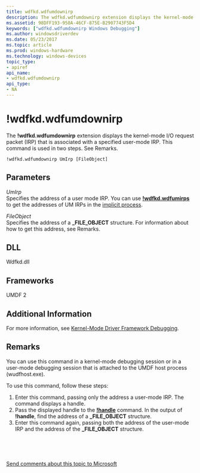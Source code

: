 ```yaml
---
title: wdfkd.wdfumdownirp
description: The wdfkd.wdfumdownirp extension displays the kernel-mode I/O request packet (IRP) that is associated with a specified user-mode IRP.
ms.assetid: 98DFF193-950A-46CF-875E-B2907743F5D4
keywords: ["wdfkd.wdfumdownirp Windows Debugging"]
ms.author: windowsdriverdev
ms.date: 05/23/2017
ms.topic: article
ms.prod: windows-hardware
ms.technology: windows-devices
topic_type:
- apiref
api_name:
- wdfkd.wdfumdownirp
api_type:
- NA
---
```


# !wdfkd.wdfumdownirp


The **!wdfkd.wdfumdownirp** extension displays the kernel-mode I/O request packet (IRP) that is associated with a specified user-mode IRP. This command is used in two steps. See Remarks.

```
!wdfkd.wdfumdownirp UmIrp [FileObject] 
```

## <span id="Parameters"></span><span id="parameters"></span><span id="PARAMETERS"></span>Parameters


<span id="_______UmIrp______"></span><span id="_______umirp______"></span><span id="_______UMIRP______"></span> *UmIrp*   
Specifies the address of a user mode IRP. You can use [**!wdfkd.wdfumirps**](-wdfkd-wdfumirps.md) to get the addresses of UM IRPs in the [implicit process](controlling-threads-and-processes.md).

<span id="_______FileObject______"></span><span id="_______fileobject______"></span><span id="_______FILEOBJECT______"></span> *FileObject*   
Specifies the address of a **\_FILE\_OBJECT** structure. For information about how to get this address, see Remarks.

## <span id="DLL"></span><span id="dll"></span>DLL


Wdfkd.dll

## <span id="Frameworks"></span><span id="frameworks"></span><span id="FRAMEWORKS"></span>Frameworks


UMDF 2

## <span id="Additional_Information"></span><span id="additional_information"></span><span id="ADDITIONAL_INFORMATION"></span>Additional Information


For more information, see [Kernel-Mode Driver Framework Debugging](kernel-mode-driver-framework-debugging.md).

Remarks
-------

You can use this command in a kernel-mode debugging session or in a user-mode debugging session that is attached to the UMDF host process (wudfhost.exe).

To use this command, follow these steps:

1.  Enter this command, passing only the address a user-mode IRP. The command displays a handle.
2.  Pass the displayed handle to the [**!handle**](-handle.md) command. In the output of **!handle**, find the address of a **\_FILE\_OBJECT** structure.
3.  Enter this command again, passing both the address of the user-mode IRP and the address of the **\_FILE\_OBJECT** structure.

 

 

[Send comments about this topic to Microsoft](mailto:wsddocfb@microsoft.com?subject=Documentation%20feedback%20[debugger\debugger]:%20!wdfkd.wdfumdownirp%20%20RELEASE:%20%285/15/2017%29&body=%0A%0APRIVACY%20STATEMENT%0A%0AWe%20use%20your%20feedback%20to%20improve%20the%20documentation.%20We%20don't%20use%20your%20email%20address%20for%20any%20other%20purpose,%20and%20we'll%20remove%20your%20email%20address%20from%20our%20system%20after%20the%20issue%20that%20you're%20reporting%20is%20fixed.%20While%20we're%20working%20to%20fix%20this%20issue,%20we%20might%20send%20you%20an%20email%20message%20to%20ask%20for%20more%20info.%20Later,%20we%20might%20also%20send%20you%20an%20email%20message%20to%20let%20you%20know%20that%20we've%20addressed%20your%20feedback.%0A%0AFor%20more%20info%20about%20Microsoft's%20privacy%20policy,%20see%20http://privacy.microsoft.com/default.aspx. "Send comments about this topic to Microsoft")




